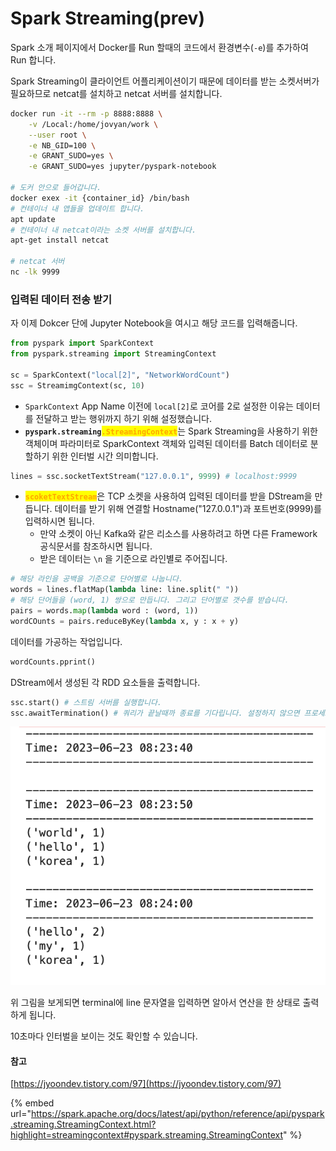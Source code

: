 # Spark Streaming(prev)

Spark 소개 페이지에서 Docker를 Run 할때의 코드에서 환경변수(`-e`)를 추가하여 Run 합니다.

Spark Streaming이 클라이언트 어플리케이션이기 때문에 데이터를 받는 소켓서버가 필요하므로 netcat를 설치하고 netcat 서버를 설치합니다.

```bash
docker run -it --rm -p 8888:8888 \
    -v /Local:/home/jovyan/work \
    --user root \
    -e NB_GID=100 \
    -e GRANT_SUDO=yes \
    -e GRANT_SUDO=yes jupyter/pyspark-notebook

# 도커 안으로 들어갑니다.
docker exex -it {container_id} /bin/bash  
# 컨테이너 내 앱들을 업데이트 합니다. 
apt update
# 컨테이너 내 netcat이라는 소켓 서버를 설치합니다.
apt-get install netcat

# netcat 서버
nc -lk 9999


```

### 입력된 데이터 전송 받기

자 이제 Dokcer 단에 Jupyter Notebook을 여시고 해당 코드를 입력해줍니다.

```python
from pyspark import SparkContext
from pyspark.streaming import StreamingContext

sc = SparkContext("local[2]", "NetworkWordCount")
ssc = StreamimgContext(sc, 10)
```

* `SparkContext` App Name 이전에 `local[2]`로 코어를 2로 설정한 이유는 데이터를 전달하고 받는 행위까지 하기 위해 설정했습니다.
* **`pyspark.streaming`**<mark style="color:orange;">**`.StreamingContext`**</mark>는 Spark Streaming을 사용하기 위한 객체이며 파라미터로 SparkContext 객체와 입력된 데이터를 Batch 데이터로 분할하기 위한 인터벌 시간 의미합니다.

```python
lines = ssc.socketTextStream("127.0.0.1", 9999) # localhost:9999
```

* <mark style="color:orange;">**`scoketTextStream`**</mark>은 TCP 소켓을 사용하여 입력된 데이터를 받을 DStream을 만듭니다. 데이터를 받기 위해 연결할 Hostname("127.0.0.1")과 포트번호(9999)를 입력하시면 됩니다.
  * 만약 소켓이 아닌 Kafka와 같은 리소스를 사용하려고 하면 다른 Framework 공식문서를 참조하시면 됩니다.
  * 받은 데이터는 `\n` 을 기준으로 라인별로 주어집니다.

```python
# 해당 라인을 공백을 기준으로 단어별로 나눕니다.
words = lines.flatMap(lambda line: line.split(" ")) 
# 해당 단어들을 (word, 1) 쌍으로 만듭니다. 그리고 단어별로 갯수를 받습니다.
pairs = words.map(lambda word : (word, 1))
wordCOunts = pairs.reduceByKey(lambda x, y : x + y)
```

데이터를 가공하는 작업입니다.

```python
wordCounts.pprint()
```

DStream에서 생성된 각 RDD 요소들을 출력합니다.

```python
ssc.start() # 스트림 서버를 실행합니다.
ssc.awaitTermination() # 쿼리가 끝날때까 종료를 기다립니다. 설정하지 않으면 프로세스가 종료됩니다. 
```

![](<../../.gitbook/assets/Screenshot 2023-06-23 at 17.24.12.png>)

&#x20;위 그림을 보게되면 terminal에 line 문자열을 입력하면 알아서 연산을 한 상태로 출력하게 됩니다.

10초마다 인터벌을 보이는 것도 확인할 수 있습니다.

#### 참고

[https://jyoondev.tistory.com/97](https://jyoondev.tistory.com/97)

{% embed url="https://spark.apache.org/docs/latest/api/python/reference/api/pyspark.streaming.StreamingContext.html?highlight=streamingcontext#pyspark.streaming.StreamingContext" %}
